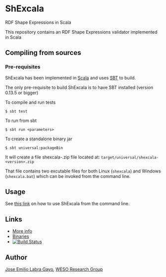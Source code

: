 # ShExcala

RDF Shape Expressions in Scala

This repository contains an RDF Shape Expressions validator implemented in Scala

## Compiling from sources

### Pre-requisites

ShExcala has been implemented in [Scala](scala-lang.org) and uses [SBT](http://www.scala-sbt.org/) to build. 

The only pre-requisite to build ShExcala is to have SBT installed (version 0.13.5 or bigger)

To compile and run tests

```
$ sbt test
```

To run from sbt

```
$ sbt run <parameters>
```

To create a standalone binary jar

```
$ sbt universal:packageBin
```

It will create a file shexcala-<version-number>.zip file located at: `target/universal/shexcala-<version>.zip` 

That file contains two excutable files for both Linux (`shexcala`) and Windows (`shexcala.bat`) which can be invoked from the command line.

## Usage

See [this link](https://github.com/labra/ShExcala/wiki) on how to use ShExcala from the command line.



## Links

* [More info](http://labra.github.io/ShExcala/)
* [Binaries](https://bintray.com/weso/weso-releases/shExcala/view)
* [![Build Status](https://travis-ci.org/labra/ShExcala.svg?branch=master)](https://travis-ci.org/labra/ShExcala)

## Author

[Jose Emilio Labra Gayo](http://www.di.uniovi.es/~labra), [WESO Research Group](http://www.weso.es)

